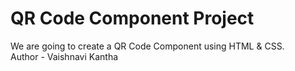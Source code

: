 # QR Code Component Project
We are going to create a QR Code Component using HTML & CSS.
<br>
Author - Vaishnavi Kantha

